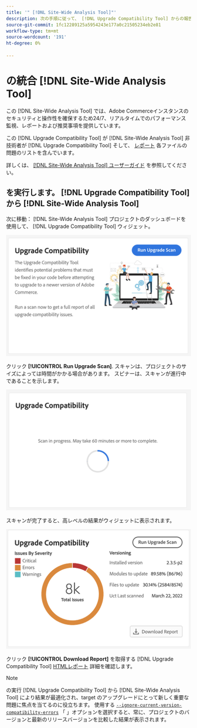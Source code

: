 ```yaml
---
title: '" [!DNL Site-Wide Analysis Tool]"'
description: 次の手順に従って、 [!DNL Upgrade Compatibility Tool] からの報告 [!DNL Site-Wide Analysis Tool] ダッシュボードをAdobe Commerceプロジェクトに貼り付けます。
source-git-commit: 1fc12289125a5954243e177a0c21505234eb2e81
workflow-type: tm+mt
source-wordcount: '191'
ht-degree: 0%

---
```



# の統合 [!DNL Site-Wide Analysis Tool]

この [!DNL Site-Wide Analysis Tool] では、Adobe Commerceインスタンスのセキュリティと操作性を確保するため24/7、リアルタイムでのパフォーマンス監視、レポートおよび推奨事項を提供しています。

この [!DNL Upgrade Compatibility Tool] が [!DNL Site-Wide Analysis Tool] 非技術者が [!DNL Upgrade Compatibility Tool] そして、 [レポート](../upgrade-compatibility-tool/reports.md) 各ファイルの問題のリストを含んでいます。

詳しくは、 [[!DNL Site-Wide Analysis Tool] ユーザーガイド](https://docs.magento.com/user-guide/reports/site-wide-analysis-tool.html) を参照してください。

## を実行します。 [!DNL Upgrade Compatibility Tool] から [!DNL Site-Wide Analysis Tool]

次に移動： [!DNL Site-Wide Analysis Tool] プロジェクトのダッシュボードを使用して、 [!DNL Upgrade Compatibility Tool] ウィジェット。

![UCT SWAT ウィジェット — 初期](../../assets/upgrade-guide/uct-swat-initial.png)

クリック **[!UICONTROL Run Upgrade Scan]**. スキャンは、プロジェクトのサイズによっては時間がかかる場合があります。 スピナーは、スキャンが進行中であることを示します。

![UCT SWAT ウィジェット — 進行中](../../assets/upgrade-guide/uct-swat-progress.png)

スキャンが完了すると、高レベルの結果がウィジェットに表示されます。

![UCT SWAT ウィジェット — 結果](../../assets/upgrade-guide/uct-swat-results.png)

クリック **[!UICONTROL Download Report]** を取得する [!DNL Upgrade Compatibility Tool] [HTMLレポート](../upgrade-compatibility-tool/reports.md#html-report) 詳細を確認します。


>[!NOTE]
>
> の実行 [!DNL Upgrade Compatibility Tool] から [!DNL Site-Wide Analysis Tool] により結果が最適化され、target のアップグレードにとって新しく重要な問題に焦点を当てるのに役立ちます。 使用する [`--ignore-current-version-compatibility-errors`](run.md#optimize-your-results) 「 」オプションを選択すると、常に、プロジェクトのバージョンと最新のリリースバージョンを比較した結果が表示されます。
